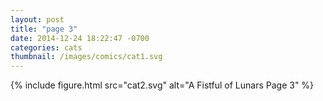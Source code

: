 ```yaml
---
layout: post
title: "page 3"
date: 2014-12-24 18:22:47 -0700
categories: cats
thumbnail: /images/comics/cat1.svg
---
```


{% include figure.html src="cat2.svg" alt="A Fistful of Lunars Page 3" %}
